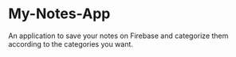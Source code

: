 # My-Notes-App
An application to save your notes on Firebase and categorize them according to the categories you want.
